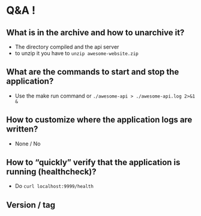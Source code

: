 # Q&A !

## What is in the archive and how to unarchive it?

- The directory compiled and the api server
- to unzip it you have to `unzip awesome-website.zip`

## What are the commands to start and stop the application?

- Use the make run command or `./awesome-api > ./awesome-api.log 2>&1 &`

## How to customize where the application logs are written?

- None / No

## How to “quickly” verify that the application is running (healthcheck)?

- Do `curl localhost:9999/health`

## Version / tag
